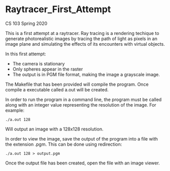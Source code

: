 # Raytracer_First_Attempt
CS 103 Spring 2020

This is a first attempt at a raytracer. Ray tracing is a rendering techique to generate photorealistic images by tracing the path of light as pixels in an image plane and simulating the effects of its encounters with virtual objects.

In this first attempt:
  - The camera is stationary
  - Only spheres appear in the raster
  - The output is in PGM file format, making the image a grayscale image.
  
The Makefile that has been provided will compile the program. Once compile a executable called a.out will be created.

In order to run the program in a command line, the program must be called along with an integer value representing the resolution of the image. For example:

    ./a.out 128
  
Will output an image with a 128x128 resolution.


In order to view the image, save the output of the program into a file with the extension .pgm. This can be done using redirection:

    ./a.out 128 > output.pgm

Once the output file has been created, open the file with an image viewer. 
